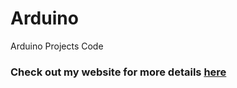 # Arduino
Arduino Projects Code
<h3>Check out my website for more details <a href='https://ard-uno.netlify.app'>here</a></h3> 
